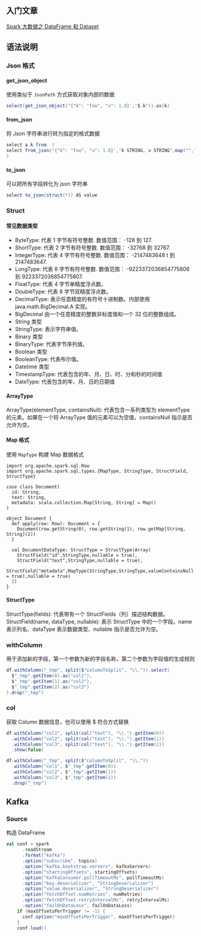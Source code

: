 ## 入门文章

[Spark 大数据之 DataFrame 和 Dataset](https://zhuanlan.zhihu.com/p/29830732)

## 语法说明

### Json 格式

#### get_json_object

使用类似于 `JsonPath` 方式获取对象内部的数据

```scala
select(get_json_object('{"k": "foo", "v": 1.0}','$.k')).as(k)
```

#### from_json

将 Json 字符串进行转为指定的格式数据

```scala
select a.k from  (
select from_json('{"k": "foo", "v": 1.0}','k STRING, v STRING',map("","")) as a
)
```

#### to_json

可以把所有字段转化为 json 字符串

```scala
select to_json(struct(*)) AS value
```

### Struct

#### 常见数据类型

- ByteType: 代表 1 字节有符号整数. 数值范围： -128 到 127.
- ShortType: 代表 2 字节有符号整数. 数值范围： -32768 到 32767.
- IntegerType: 代表 4 字节有符号整数. 数值范围： -2147483648 t 到 2147483647.
- LongType: 代表 8 字节有符号整数. 数值范围： -9223372036854775808 到 9223372036854775807.
- FloatType: 代表 4 字节单精度浮点数。
- DoubleType: 代表 8 字节双精度浮点数。
- DecimalType: 表示任意精度的有符号十进制数。内部使用 java.math.BigDecimal.A 实现。
- BigDecimal 由一个任意精度的整数非标度值和一个 32 位的整数组成。
- String 类型
- StringType: 表示字符串值。
- Binary 类型
- BinaryType: 代表字节序列值。
- Boolean 类型
- BooleanType: 代表布尔值。
- Datetime 类型
- TimestampType: 代表包含的年、月、日、时、分和秒的时间值
- DateType: 代表包含的年、月、日的日期值

#### ArrayType

ArrayType(elementType, containsNull): 代表包含一系列类型为 elementType 的元素。如果在一个将 ArrayType 值的元素可以为空值，containsNull 指示是否允许为空。

#### Map 格式

使用 `MapType` 构建 Map 数据格式

```
import org.apache.spark.sql.Row
import org.apache.spark.sql.types.{MapType, StringType, StructField, StructType}

case class Document(
  id: String,
  text: String,
  metadata: scala.collection.Map[String, String] = Map()
)

object Document {
  def apply(row: Row): Document = {
    Document(row.getString(0), row.getString(1), row.getMap[String, String](2))
  }

  val DocumentDataType: StructType = StructType(Array(
    StructField("id",StringType,nullable = true),
    StructField("text",StringType,nullable = true),
    StructField("metadata",MapType(StringType,StringType,valueContainsNull = true),nullable = true)
  ))
}
```

#### StructType

StructType(fields): 代表带有一个 StructFields（列）描述结构数据。
StructField(name, dataType, nullable): 表示 StructType 中的一个字段。name 表示列名、dataType 表示数据类型、nullable 指示是否允许为空。

### withColumn

用于添加新的字段，第一个参数为新的字段名称，第二个参数为字段值的生成规则

```scala
df.withColumn("_tmp", split($"columnToSplit", "\\.")).select(
  $"_tmp".getItem(0).as("col1"),
  $"_tmp".getItem(1).as("col2"),
  $"_tmp".getItem(2).as("col3")
).drop("_tmp")
```

### col

获取 Column 数据信息，也可以使用 \$ 符合方式替换

```scala
df.withColumn("col1", split(col("text"), "\\.").getItem(0))
  .withColumn("col2", split(col("text"), "\\.").getItem(1))
  .withColumn("col3", split(col("text"), "\\.").getItem(2))
  .show(false)

df.withColumn("_tmp", split($"columnToSplit", "\\."))
  .withColumn("col1", $"_tmp".getItem(0))
  .withColumn("col2", $"_tmp".getItem(1))
  .withColumn("col3", $"_tmp".getItem(2))
  .drop("_tmp")
```

## Kafka

### Source

构造 DataFrame

```scala
val conf = spark
      .readStream
      .format("kafka")
      .option("subscribe", topics)
      .option("kafka.bootstrap.servers", kafkaServers)
      .option("startingOffsets", startingOffsets)
      .option("kafkaConsumer.pollTimeoutMs", pollTimeoutMs)
      .option("key.deserializer", "StringDeserializer")
      .option("value.deserializer", "StringDeserializer")
      .option("fetchOffset.numRetries", numRetries)
      .option("fetchOffset.retryIntervalMs", retryIntervalMs)
      .option("failOnDataLoss", failOnDataLoss)
    if (maxOffsetsPerTrigger != -1) {
      conf.option("maxOffsetsPerTrigger", maxOffsetsPerTrigger)
    }
    conf.load()
```
